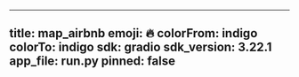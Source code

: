 
---
title: map_airbnb 
emoji: 🔥
colorFrom: indigo
colorTo: indigo
sdk: gradio
sdk_version: 3.22.1
app_file: run.py
pinned: false
---
